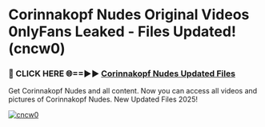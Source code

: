 # Corinnakopf Nudes Original Videos 0nlyFans Leaked - Files Updated! (cncw0)

<h3>🔴 CLICK HERE 🌐==►► <a href="https://tinyurl.com/yrmya6cz" rel="nofollow">Corinnakopf Nudes Updated Files</a></h3>

Get Corinnakopf Nudes and all content. Now you can access all videos and pictures of Corinnakopf Nudes. New Updated Files 2025!

[![cncw0](https://i.imgur.com/FMdXYCs.gif)](https://tinyurl.com/yrmya6cz)

